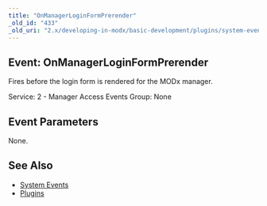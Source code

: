 ```yaml
---
title: "OnManagerLoginFormPrerender"
_old_id: "433"
_old_uri: "2.x/developing-in-modx/basic-development/plugins/system-events/onmanagerloginformprerender"
---
```


## Event: OnManagerLoginFormPrerender

Fires before the login form is rendered for the MODx manager.

Service: 2 - Manager Access Events
Group: None

## Event Parameters

None.

## See Also

- [System Events](extending-modx/plugins/system-events "System Events")
- [Plugins](extending-modx/plugins "Plugins")
